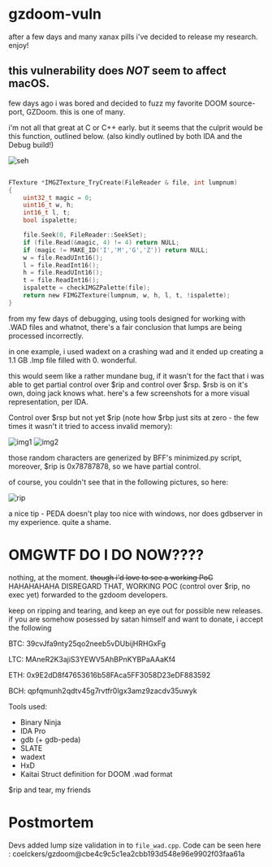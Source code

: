 # gzdoom-vuln
after a few days and many xanax pills i've decided to release my research. enjoy!

## this vulnerability does *NOT* seem to affect macOS.

few days ago i was bored and decided to fuzz my favorite DOOM source-port, GZDoom. this is one of many.

i'm not all that great at C or C++ early. but it seems that the culprit would be this function, outlined below. (also kindly outlined by both IDA and the Debug build!)

![seh](https://i.imgur.com/WUk4vg2.png)

```C

FTexture *IMGZTexture_TryCreate(FileReader & file, int lumpnum)
{
	uint32_t magic = 0;
	uint16_t w, h;
	int16_t l, t;
	bool ispalette;

	file.Seek(0, FileReader::SeekSet);
	if (file.Read(&magic, 4) != 4) return NULL;
	if (magic != MAKE_ID('I','M','G','Z')) return NULL;
	w = file.ReadUInt16();
	l = file.ReadInt16();
	h = file.ReadUInt16();
	t = file.ReadInt16();
	ispalette = checkIMGZPalette(file);
	return new FIMGZTexture(lumpnum, w, h, l, t, !ispalette);
}

```
from my few days of debugging, using tools designed for working with .WAD files and whatnot, there's a fair conclusion that lumps are being processed incorrectly. 

in one example, i used wadext on a crashing wad and it ended up creating a 1.1 GB .lmp file filled with 0. wonderful.

this would seem like a rather mundane bug, if it wasn't for the fact that i was able to get partial control over $rip and control over $rsp. $rsb is on it's own, doing jack knows what.
here's a few screenshots for a more visual representation, per IDA.

Control over $rsp but not yet $rip (note how $rbp just sits at zero - the few times it wasn't it tried to access invalid memory): 

![img1](https://i.imgur.com/EgztIKi.png)
![img2](https://i.imgur.com/LpJEQN5.png)

those random characters are generized by BFF's minimized.py script, moreover, $rip is 0x78787878, so we have partial control.

of course, you couldn't see that in the following pictures, so here:

![rip](https://i.imgur.com/6L1cual.png)

a nice tip - PEDA doesn't play too nice with windows, nor does gdbserver in my experience. quite a shame.

# OMGWTF DO I DO NOW????



nothing, at the moment. ~~though i'd love to see a working PoC~~ HAHAHAHAHA DISREGARD THAT, WORKING POC (control over $rip, no exec yet) forwarded to the gzdoom developers.

keep on ripping and tearing, and keep an eye out for possible new releases. if you are somehow posessed by satan himself and want to donate, i accept the following

BTC: 39cvJfa9nty25qo2neeb5vDUbijHRHGxFg

LTC: MAneR2K3ajiS3YEWV5AhBPnKYBPaAAaKf4

ETH: 0x9E2dD8f47653616b58FAca5FF3058D23eDF883592

BCH: qpfqmunh2qdtv45g7rvtfr0lgx3amz9zacdv35uwyk

Tools used:

* Binary Ninja
* IDA Pro
* gdb (+ gdb-peda)
* SLATE
* wadext
* HxD
* Kaitai Struct definition for DOOM .wad format 

$rip and tear, my friends

# Postmortem

Devs added lump size validation in to `file_wad.cpp`. Code can be seen here : coelckers/gzdoom@cbe4c9c5c1ea2cbb193d548e96e9902f03faa61a
